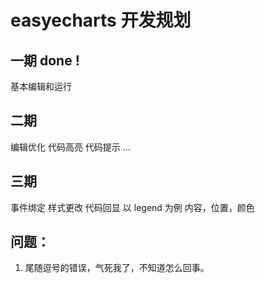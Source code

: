 # easyecharts 开发规划

## 一期 done !
基本编辑和运行

## 二期
编辑优化
    代码高亮
    代码提示
    ...

## 三期
事件绑定
样式更改
代码回显
以 legend 为例
内容，位置，颜色

## 问题： 
1. 尾随逗号的错误，气死我了，不知道怎么回事。
